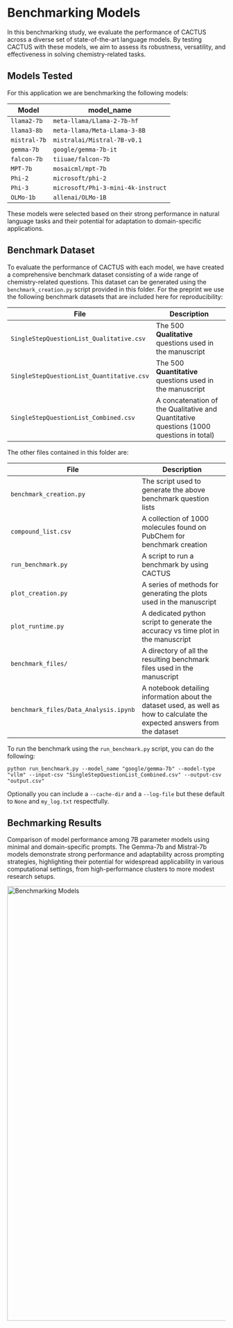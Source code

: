 # Benchmarking Models

In this benchmarking study, we evaluate the performance of CACTUS across a diverse set of state-of-the-art language models. By testing CACTUS with these models, we aim to assess its robustness, versatility, and effectiveness in solving chemistry-related tasks.

## Models Tested

For this application we are benchmarking the following models:

| Model        | model_name                         |
|--------------|------------------------------------|
| `llama2-7b`  | `meta-llama/Llama-2-7b-hf`         |
| `llama3-8b`  | `meta-llama/Meta-Llama-3-8B`       |
| `mistral-7b` | `mistralai/Mistral-7B-v0.1`        |
| `gemma-7b`   | `google/gemma-7b-it`               |
| `falcon-7b`  | `tiiuae/falcon-7b`                 |
| `MPT-7b`     | `mosaicml/mpt-7b`                  |
| `Phi-2`      | `microsoft/phi-2`                  |
| `Phi-3`      | `microsoft/Phi-3-mini-4k-instruct` |
| `OLMo-1b`    | `allenai/OLMo-1B`                  |

These models were selected based on their strong performance in natural language tasks and their potential for adaptation to domain-specific applications.

## Benchmark Dataset

To evaluate the performance of CACTUS with each model, we have created a comprehensive benchmark dataset consisting of a wide range of chemistry-related questions. This dataset can be generated using the `benchmark_creation.py` script provided in this folder. For the preprint we use the following benchmark datasets that are included here for reproducibility:

| File                                      | Description                                                                             |
|-------------------------------------------|-----------------------------------------------------------------------------------------|
| `SingleStepQuestionList_Qualitative.csv`  | The 500 __Qualitative__ questions used in the manuscript                                |
| `SingleStepQuestionList_Quantitative.csv` | The 500 __Quantitative__ questions used in the manuscript                               |
| `SingleStepQuestionList_Combined.csv`     | A concatenation of the Qualitative and Quantitative questions (1000 questions in total) |

The other files contained in this folder are:

| File                                  | Description                                                                                                                |
|---------------------------------------|----------------------------------------------------------------------------------------------------------------------------|
| `benchmark_creation.py`               | The script used to generate the above benchmark question lists                                                             |
| `compound_list.csv`                   | A collection of 1000 molecules found on PubChem for benchmark creation                                                     |
| `run_benchmark.py`                    | A script to run a benchmark by using CACTUS                                                                                |
| `plot_creation.py`                    | A series of methods for generating the plots used in the manuscript                                                        |
| `plot_runtime.py`                     | A dedicated python script to generate the accuracy vs time plot in the manuscript                                          |
| `benchmark_files/`                    | A directory of all the resulting benchmark files used in the manuscript                                                    |
| `benchmark_files/Data_Analysis.ipynb` | A notebook detailing information about the dataset used, as well as how to calculate the expected answers from the dataset |

To run the benchmark using the `run_benchmark.py` script, you can do the following:

```shell
python run_benchmark.py --model_name "google/gemma-7b" --model-type "vllm" --input-csv "SingleStepQuestionList_Combined.csv" --output-csv "output.csv"
```

Optionally you can include a `--cache-dir` and a `--log-file` but these default to `None` and `my_log.txt` respectfully.

## Bechmarking Results

Comparison of model performance among 7B parameter models using minimal and domain-specific prompts. The Gemma-7b and Mistral-7b models demonstrate strong performance and adaptability across prompting strategies, highlighting their potential for widespread applicability in various computational settings, from high-performance clusters to more modest research setups.

<img width="1000" alt="Benchmarking Models" src="benchmark_files/Combined.png"> 

